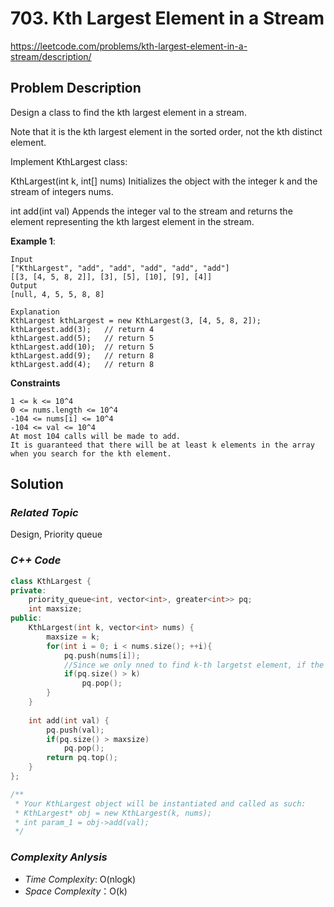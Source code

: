 # 703. Kth Largest Element in a Stream
https://leetcode.com/problems/kth-largest-element-in-a-stream/description/

## Problem Description

Design a class to find the kth largest element in a stream. 

Note that it is the kth largest element in the sorted order, not the kth distinct element.

Implement KthLargest class:

KthLargest(int k, int[] nums) Initializes the object with the integer k and the stream of integers nums.

int add(int val) Appends the integer val to the stream and returns the element representing the kth largest element in the stream.


**Example 1**:
```
Input
["KthLargest", "add", "add", "add", "add", "add"]
[[3, [4, 5, 8, 2]], [3], [5], [10], [9], [4]]
Output
[null, 4, 5, 5, 8, 8]

Explanation
KthLargest kthLargest = new KthLargest(3, [4, 5, 8, 2]);
kthLargest.add(3);   // return 4
kthLargest.add(5);   // return 5
kthLargest.add(10);  // return 5
kthLargest.add(9);   // return 8
kthLargest.add(4);   // return 8
```

**Constraints**
```
1 <= k <= 10^4
0 <= nums.length <= 10^4
-104 <= nums[i] <= 10^4
-104 <= val <= 10^4
At most 104 calls will be made to add.
It is guaranteed that there will be at least k elements in the array when you search for the kth element.
```

## Solution

### _Related Topic_
   Design, Priority queue

### _C++ Code_
```cpp
class KthLargest {
private:
    priority_queue<int, vector<int>, greater<int>> pq;
    int maxsize;
public:
    KthLargest(int k, vector<int> nums) {
        maxsize = k;
        for(int i = 0; i < nums.size(); ++i){
            pq.push(nums[i]);
            //Since we only nned to find k-th largetst element, if the size of priority queue is larger than k, pop out the top element
            if(pq.size() > k)
                pq.pop();
        }
    }
    
    int add(int val) {
        pq.push(val);
        if(pq.size() > maxsize)
            pq.pop();
        return pq.top();
    }
};

/**
 * Your KthLargest object will be instantiated and called as such:
 * KthLargest* obj = new KthLargest(k, nums);
 * int param_1 = obj->add(val);
 */
```

### _Complexity Anlysis_
- _Time Complexity_: O(nlogk)
- _Space Complexity_：O(k)
